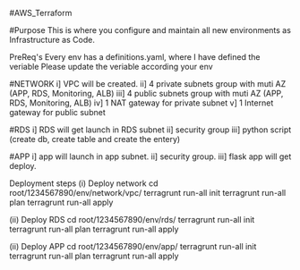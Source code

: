 #AWS_Terraform

#Purpose
This is where you configure and maintain all new environments as Infrastructure as Code.

PreReq's
Every env has a definitions.yaml, where I have defined the veriable
Please update the veriable according your env


#NETWORK
i] VPC will be created.
ii] 4 private subnets group with muti AZ (APP, RDS, Monitoring, ALB)
iii] 4 public subnets group with muti AZ (APP, RDS, Monitoring, ALB)
iv] 1 NAT gateway for private subnet
v] 1 Internet gateway for public subnet

#RDS
i] RDS will get launch in RDS subnet
ii] security group
iii] python script (create db, create table and create the entery)

#APP
i] app will launch in app subnet.
ii] security group.
iii] flask app will get deploy.


Deployment steps 
(i) Deploy network
cd root/1234567890/env/network/vpc/
terragrunt run-all init
terragrunt run-all plan
terragrunt run-all apply

(ii) Deploy RDS
cd root/1234567890/env/rds/
terragrunt run-all init
terragrunt run-all plan
terragrunt run-all apply

(ii) Deploy APP
cd root/1234567890/env/app/
terragrunt run-all init
terragrunt run-all plan
terragrunt run-all apply
